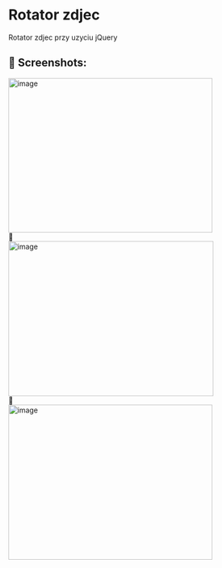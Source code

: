 # Rotator zdjec
Rotator zdjec przy uzyciu jQuery

## 📸 Screenshots:
<img width="404" height="305" alt="image" src="https://github.com/user-attachments/assets/dc4782ce-5159-4a15-91dc-847256cd7dfe" />
<br>
🔁
<br>
<img width="406" height="306" alt="image" src="https://github.com/user-attachments/assets/49f7d790-06af-4736-8f10-4d7eb0df6d10" />
<br>
🔁
<br>
<img width="404" height="306" alt="image" src="https://github.com/user-attachments/assets/b3c3d2a2-3d97-461a-b8b0-06bc21aae2c1" />



